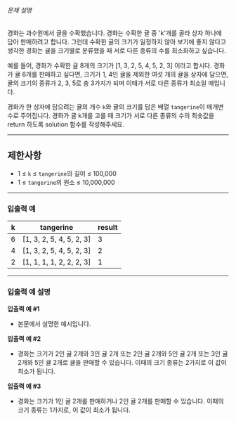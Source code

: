 ###### 문제 설명

경화는 과수원에서 귤을 수확했습니다. 경화는 수확한 귤 중 'k'개를 골라 상자 하나에 담아 판매하려고 합니다. 그런데 수확한 귤의 크기가 일정하지 않아 보기에 좋지 않다고 생각한 경화는 귤을 크기별로 분류했을 때 서로 다른 종류의 수를 최소화하고 싶습니다.

예를 들어, 경화가 수확한 귤 8개의 크기가 \[1, 3, 2, 5, 4, 5, 2, 3\] 이라고 합시다. 경화가 귤 6개를 판매하고 싶다면, 크기가 1, 4인 귤을 제외한 여섯 개의 귤을 상자에 담으면, 귤의 크기의 종류가 2, 3, 5로 총 3가지가 되며 이때가 서로 다른 종류가 최소일 때입니다.

경화가 한 상자에 담으려는 귤의 개수 `k`와 귤의 크기를 담은 배열 `tangerine`이 매개변수로 주어집니다. 경화가 귤 k개를 고를 때 크기가 서로 다른 종류의 수의 최솟값을 return 하도록 solution 함수를 작성해주세요.

- - -

## 제한사항

*   1 ≤ `k` ≤ `tangerine`의 길이 ≤ 100,000
*   1 ≤ `tangerine`의 원소 ≤ 10,000,000

- - -

### 입출력 예

| k   | tangerine | result |
| --- | --- | --- |
| 6   | \[1, 3, 2, 5, 4, 5, 2, 3\] | 3   |
| 4   | \[1, 3, 2, 5, 4, 5, 2, 3\] | 2   |
| 2   | \[1, 1, 1, 1, 2, 2, 2, 3\] | 1   |

- - -

### 입출력 예 설명

**입출력 예 #1**

*   본문에서 설명한 예시입니다.

**입출력 예 #2**

*   경화는 크기가 2인 귤 2개와 3인 귤 2개 또는 2인 귤 2개와 5인 귤 2개 또는 3인 귤 2개와 5인 귤 2개로 귤을 판매할 수 있습니다. 이때의 크기 종류는 2가지로 이 값이 최소가 됩니다.

**입출력 예 #3**

*   경화는 크기가 1인 귤 2개를 판매하거나 2인 귤 2개를 판매할 수 있습니다. 이때의 크기 종류는 1가지로, 이 값이 최소가 됩니다.